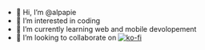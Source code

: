 - 👋 Hi, I’m @alpapie
- 👀 I’m interested in coding
- 🌱 I’m currently learning web and mobile devolopement
- 💞️ I’m looking to collaborate on 
[![ko-fi](https://ko-fi.com/img/githubbutton_sm.svg)](https://ko-fi.com/L3L7SNADI)
<!---
alpapie/alpapie is a ✨ special ✨ repository because its `README.md` (this file) appears on your GitHub profile.
You can click the Preview link to take a look at your changes.
--->
